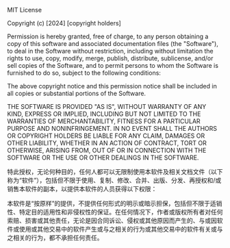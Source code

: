 MIT License

Copyright (c) [2024] [copyright holders]

Permission is hereby granted, free of charge, to any person obtaining a copy of this software and associated documentation files (the "Software"), to deal in the Software without restriction, including without limitation the rights to use, copy, modify, merge, publish, distribute, sublicense, and/or sell copies of the Software, and to permit persons to whom the Software is furnished to do so, subject to the following conditions:

The above copyright notice and this permission notice shall be included in all copies or substantial portions of the Software.

THE SOFTWARE IS PROVIDED "AS IS", WITHOUT WARRANTY OF ANY KIND, EXPRESS OR IMPLIED, INCLUDING BUT NOT LIMITED TO THE WARRANTIES OF MERCHANTABILITY, FITNESS FOR A PARTICULAR PURPOSE AND NONINFRINGEMENT. IN NO EVENT SHALL THE AUTHORS OR COPYRIGHT HOLDERS BE LIABLE FOR ANY CLAIM, DAMAGES OR OTHER LIABILITY, WHETHER IN AN ACTION OF CONTRACT, TORT OR OTHERWISE, ARISING FROM, OUT OF OR IN CONNECTION WITH THE SOFTWARE OR THE USE OR OTHER DEALINGS IN THE SOFTWARE.

特此授权，无论何种目的，任何人都可以无限制使用本软件及相关文档文件（以下称为“软件”），包括但不限于使用、复制、修改、合并、出版、分发、再授权和/或销售本软件的副本，以提供本软件的人员获得以下权限：

本软件是“按原样”的提供，不提供任何形式的明示或暗示担保，包括但不限于适销性、特定目的适用性和非侵权性的保证。在任何情况下，作者或版权所有者对任何索赔、损害或其他责任，无论是因合同诉讼、侵权或其他原因而产生的、与或因软件或使用或其他交易中的软件产生或与之相关的行为或其他交易中的软件有关或与之相关的行为，都不承担任何责任。